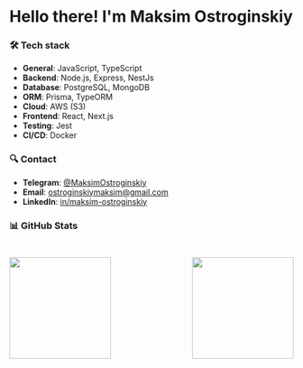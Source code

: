 # Hello there! I'm Maksim Ostroginskiy

### 🛠️ Tech stack

- **General**: JavaScript, TypeScript
- **Backend**: Node.js, Express, NestJs
- **Database**: PostgreSQL, MongoDB
- **ORM**: Prisma, TypeORM
- **Cloud**: AWS (S3)
- **Frontend**: React, Next.js
- **Testing**: Jest
- **CI/CD**: Docker

### 🔍 Contact

- **Telegram**: [@MaksimOstroginskiy](https://t.me/MaksimOstroginskiy)
- **Email**: [ostroginskiymaksim@gmail.com](mailto:ostroginskiymaksim@gmail.com)
- **LinkedIn**: [in/maksim-ostroginskiy](https://www.linkedin.com/in/maksim-ostroginskiy-88964a34a/)

### 📊 GitHub Stats

<div style="display: flex; justify-content: space-between; margin-top: 40px;">
    <img src="https://github-readme-stats.vercel.app/api/top-langs/?username=MaksimOstr&layout=compact&theme=dark" height="180">
    <img src="https://github-readme-streak-stats.herokuapp.com/?user=MaksimOstr&theme=dark" height="180">
</div>

